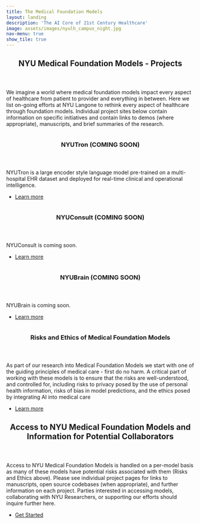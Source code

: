```yaml
---
title: The Medical Foundation Models
layout: landing
description: 'The AI Core of 21st Century Healthcare'
image: assets/images/nyulh_campus_night.jpg
nav-menu: true
show_tile: true
---
```


<!-- Main -->
<div id="main">

<!-- One -->
<section id="one">
	<div class="inner">
		<header class="major">
			<h2>NYU Medical Foundation Models - Projects</h2>
		</header>
		<p>We imagine a world where medical foundation models impact every aspect of healthcare from patient to provider and everything in between. Here we list on-going efforts at NYU Langone to rethink every aspect of healthcare through foundation models. Individual project sites below contain information on specific initiatives and contain links to demos (where appropriate), manuscripts, and brief summaries of the research.</p>
	</div>
</section>

<!-- Two -->
<section id="two" class="spotlights">
	<section>
		<a href="generic.html" class="image">
			<img src="{% link assets/images/pic08.jpg %}" alt="" data-position="center center" />
		</a>
		<div class="content">
			<div class="inner">
				<header class="major">
					<h3>NYUTron (COMING SOON)</h3>
				</header>
				<p>NYUTron is a large encoder style language model pre-trained on a multi-hospital EHR dataset and deployed for real-time clinical and operational intelligence.</p>
				<ul class="actions">
					<li><a href="generic.html" class="button">Learn more</a></li>
				</ul>
			</div>
		</div>
	</section>
	<section>
		<a href="generic.html" class="image">
			<img src="{% link assets/images/pic09.jpg %}" alt="" data-position="top center" />
		</a>
		<div class="content">
			<div class="inner">
				<header class="major">
					<h3>NYUConsult (COMING SOON)</h3>
				</header>
				<p>NYUConsult is coming soon.</p>
				<ul class="actions">
					<li><a href="generic.html" class="button">Learn more</a></li>
				</ul>
			</div>
		</div>
	</section>
	<section>
		<a href="generic.html" class="image">
			<img src="{% link assets/images/pic09.jpg %}" alt="" data-position="top center" />
		</a>
		<div class="content">
			<div class="inner">
				<header class="major">
					<h3>NYUBrain (COMING SOON)</h3>
				</header>
				<p>NYUBrain is coming soon.</p>
				<ul class="actions">
					<li><a href="generic.html" class="button">Learn more</a></li>
				</ul>
			</div>
		</div>
	</section>
	<section>
		<a href="generic.html" class="image">
			<img src="{% link assets/images/pic10.jpg %}" alt="" data-position="25% 25%" />
		</a>
		<div class="content">
			<div class="inner">
				<header class="major">
					<h3>Risks and Ethics of Medical Foundation Models</h3>
				</header>
				<p>As part of our research into Medical Foundation Models we start with one of the guiding principles of medical care - first do no harm. A critical part of working with these models is to ensure that the risks are well-understood, and controlled for, including risks to privacy posed by the use of personal health information, risks of bias in model predictions, and the ethics posed by integrating AI into medical care</p>
				<ul class="actions">
					<li><a href="generic.html" class="button">Learn more</a></li>
				</ul>
			</div>
		</div>
	</section>
</section>

<!-- Three -->
<section id="three">
	<div class="inner">
		<header class="major">
			<h2>Access to NYU Medical Foundation Models and Information for Potential Collaborators</h2>
		</header>
		<p>Access to NYU Medical Foundation Models is handled on a per-model basis as many of these models have potential risks associated with them (Risks and Ethics above). Please see individual project pages for links to manuscripts, open source codebases (when appropriate), and further information on each project. Parties interested in accessing models, collaborating with NYU Researchers, or supporting our efforts should inquire further here.</p>
		<ul class="actions">
			<li><a href="access.html" class="button next">Get Started</a></li>
		</ul>
	</div>
</section>

</div>
